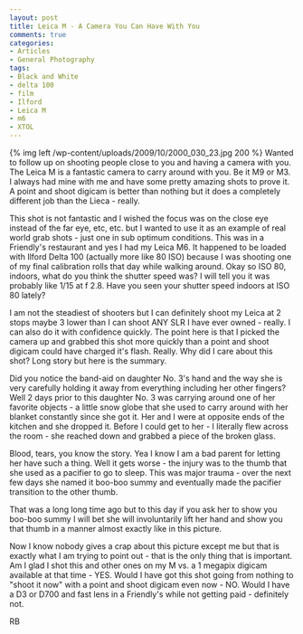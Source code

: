 ```yaml
---
layout: post
title: Leica M - A Camera You Can Have With You
comments: true
categories:
- Articles
- General Photography
tags:
- Black and White
- delta 100
- film
- Ilford
- Leica M
- m6
- XTOL
---
```

{% img left /wp-content/uploads/2009/10/2000_030_23.jpg 200 %} Wanted to follow up on shooting people close to you and having a camera with you. The Leica M is a fantastic camera to carry around with you. Be it M9 or M3. I always had mine with me and have some pretty amazing shots to prove it. A point and shoot digicam is better than nothing but it does a completely different job than the Lieca - really.

This shot is not fantastic and I wished the focus was on the close eye instead of the far eye, etc, etc. but I wanted to use it as an example of real world grab shots - just one in sub optimum conditions. This was in a Friendly's restaurant and yes I had my Leica M6. It happened to be loaded with Ilford Delta 100 (actually more like 80 ISO) because I was shooting one of my final calibration rolls that day while walking around. Okay so ISO 80, indoors, what do you think the shutter speed was? I will tell you it was probably like 1/15 at f 2.8. Have you seen your shutter speed indoors at ISO 80 lately?

I am not the steadiest of shooters but I can definitely shoot my Leica at 2 stops maybe 3 lower than I can shoot ANY SLR I have ever owned - really. I can also do it with confidence quickly. The point here is that I picked the camera up and grabbed this shot more quickly than a point and shoot digicam could have charged it's flash. Really. Why did I care about this shot? Long story but here is the summary.

Did you notice the band-aid on daughter No. 3's hand and the way she is very carefully holding it away from everything including her other fingers? Well 2 days prior to this daughter No. 3 was carrying around one of her favorite objects - a little snow globe that she used to carry around with her blanket constantly since she got it. Her and I were at opposite ends of the kitchen and she dropped it. Before I could get to her - I literally flew across the room - she reached down and grabbed a piece of the broken glass.

Blood, tears, you know the story. Yea I know I am a bad parent for letting her have such a thing. Well it gets worse - the injury was to the thumb that she used as a pacifier to go to sleep. This was major trauma - over the next few days she named it boo-boo summy and eventually made the pacifier transition to the other thumb.

That was a long long time ago but to this day if you ask her to show you boo-boo summy I will bet she will involuntarily lift her hand and show you that thumb in a manner almost exactly like in this picture.

Now I know nobody gives a crap about this picture except me but that is exactly what I am trying to point out - that is the only thing that is important. Am I glad I shot this and other ones on my M vs. a 1 megapix digicam available at that time - YES. Would I have got this shot going from nothing to "shoot it now" with a point and shoot digicam even now - NO. Would I have a D3 or D700 and fast lens in a Friendly's while not getting paid - definitely not.

RB